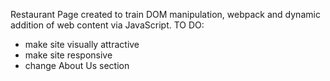 Restaurant Page created to train DOM manipulation, webpack and dynamic addition of web content via JavaScript.
TO DO:
- make site visually attractive
- make site responsive
- change About Us section